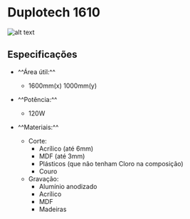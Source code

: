 # Duplotech 1610

![alt text][img_1610]

## Especificações

- ^^Área útil:^^
    - 1600mm(x) 1000mm(y)

- ^^Potência:^^
    - 120W

- ^^Materiais:^^
    - Corte:
        - Acrílico (até 6mm)
        - MDF (até 3mm)
        - Plásticos (que não tenham Cloro na composição)
        - Couro
    - Gravação:
        - Alumínio anodizado
        - Acrílico
        - MDF
        - Madeiras

[img_1610]:https://www.insper.edu.br/wp-content/uploads/2021/06/Duplotech-1610.jpg "Duplotech Laser 1610"
